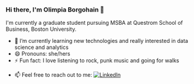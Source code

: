 ### Hi there, I'm Olimpia Borgohain 👋

I'm currently a graduate student pursuing MSBA at Questrom School of Business, Boston University.
<!--
**olimpia-b/olimpia-b** is a ✨ _special_ ✨ repository because its `README.md` (this file) appears on your GitHub profile.

Here are some ideas to get you started:

- 🔭 I’m currently working on ...
-->
- 🌱 I’m currently learning new technologies and really interested in data science and analytics
- 😄 Pronouns: she/hers
- ⚡ Fun fact: I love listening to rock, punk music and going for walks
<!--
- 👯 I’m looking to collaborate on ...
- 🤔 I’m looking for help with ...
- 💬 Ask me about ...
-->

- 📫 Feel free to reach out to me: [![LinkedIn](https://img.shields.io/badge/LinkedIn-connect-blue)](https://www.linkedin.com/in/olimpia-borgohain/)


